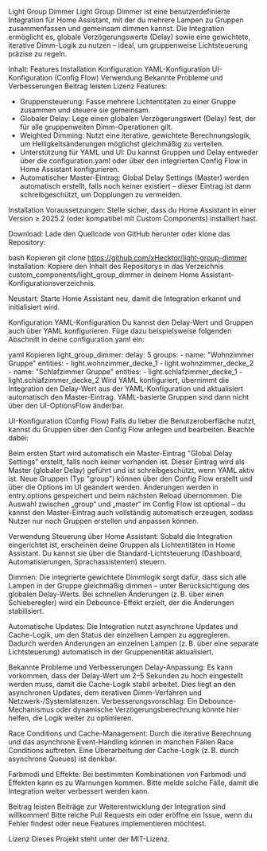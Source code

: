 Light Group Dimmer
Light Group Dimmer ist eine benutzerdefinierte Integration für Home Assistant, mit der du mehrere Lampen zu Gruppen zusammenfassen und gemeinsam dimmen kannst. Die Integration ermöglicht es, globale Verzögerungswerte (Delay) sowie eine gewichtete, iterative Dimm-Logik zu nutzen – ideal, um gruppenweise Lichtsteuerung präzise zu regeln.

Inhalt:
Features
Installation
Konfiguration
YAML-Konfiguration
UI-Konfiguration (Config Flow)
Verwendung
Bekannte Probleme und Verbesserungen
Beitrag leisten
Lizenz
Features:
  - Gruppensteuerung: Fasse mehrere Lichtentitäten zu einer Gruppe zusammen und steuere sie gemeinsam.
  - Globaler Delay: Lege einen globalen Verzögerungswert (Delay) fest, der für alle gruppenweiten Dimm-Operationen gilt.
  - Weighted Dimming: Nutzt eine iterative, gewichtete Berechnungslogik, um Helligkeitsänderungen möglichst gleichmäßig zu verteilen.
  - Unterstützung für YAML und UI: Du kannst Gruppen und Delay entweder über die configuration.yaml oder über den integrierten Config Flow in Home Assistant konfigurieren.
  - Automatischer Master-Eintrag: Global Delay Settings (Master) werden automatisch erstellt, falls noch keiner existiert – dieser Eintrag ist dann schreibgeschützt, um Dopplungen zu vermeiden.


Installation
Voraussetzungen:
Stelle sicher, dass du Home Assistant in einer Version ≥ 2025.2 (oder kompatibel mit Custom Components) installiert hast.

Download:
Lade den Quellcode von GitHub herunter oder klone das Repository:

bash
Kopieren
git clone https://github.com/xHecktor/light-group-dimmer
Installation:
Kopiere den Inhalt des Repositorys in das Verzeichnis custom_components/light_group_dimmer in deinem Home Assistant-Konfigurationsverzeichnis.

Neustart:
Starte Home Assistant neu, damit die Integration erkannt und initialisiert wird.

Konfiguration
YAML-Konfiguration
Du kannst den Delay-Wert und Gruppen auch über YAML konfigurieren. Füge dazu beispielsweise folgenden Abschnitt in deine configuration.yaml ein:

yaml
Kopieren
light_group_dimmer:
  delay: 5
  groups:
    - name: "Wohnzimmer Gruppe"
      entities:
        - light.wohnzimmer_decke_1
        - light.wohnzimmer_decke_2
    - name: "Schlafzimmer Gruppe"
      entities:
        - light.schlafzimmer_decke_1
        - light.schlafzimmer_decke_2
Wird YAML konfiguriert, übernimmt die Integration den Delay-Wert aus der YAML-Konfiguration und aktualisiert automatisch den Master-Eintrag. YAML-basierte Gruppen sind dann nicht über den UI-OptionsFlow änderbar.

UI-Konfiguration (Config Flow)
Falls du lieber die Benutzeroberfläche nutzt, kannst du Gruppen über den Config Flow anlegen und bearbeiten. Beachte dabei:

Beim ersten Start wird automatisch ein Master-Eintrag "Global Delay Settings" erstellt, falls noch keiner vorhanden ist. Dieser Eintrag wird als Master (globaler Delay) geführt und ist schreibgeschützt, wenn YAML aktiv ist.
Neue Gruppen (Typ "group") können über den Config Flow erstellt und über die Options im UI geändert werden. Änderungen werden in entry.options gespeichert und beim nächsten Reload übernommen.
Die Auswahl zwischen „group“ und „master“ im Config Flow ist optional – du kannst den Master-Eintrag auch vollständig automatisch erzeugen, sodass Nutzer nur noch Gruppen erstellen und anpassen können.

Verwendung
Steuerung über Home Assistant:
Sobald die Integration eingerichtet ist, erscheinen deine Gruppen als Lichtentitäten in Home Assistant. Du kannst sie über die Standard-Lichtsteuerung (Dashboard, Automatisierungen, Sprachassistenten) steuern.

Dimmen:
Die integrierte gewichtete Dimmlogik sorgt dafür, dass sich alle Lampen in der Gruppe gleichmäßig dimmen – unter Berücksichtigung des globalen Delay-Werts. Bei schnellen Änderungen (z. B. über einen Schieberegler) wird ein Debounce-Effekt erzielt, der die Änderungen stabilisiert.

Automatische Updates:
Die Integration nutzt asynchrone Updates und Cache-Logik, um den Status der einzelnen Lampen zu aggregieren. Dadurch werden Änderungen an einzelnen Lampen (z. B. über eine separate Lichtsteuerung) automatisch in der Gruppenentität aktualisiert.

Bekannte Probleme und Verbesserungen
Delay-Anpassung:
Es kann vorkommen, dass der Delay-Wert um 2–5 Sekunden zu hoch eingestellt werden muss, damit die Cache-Logik stabil arbeitet. Dies liegt an den asynchronen Updates, dem iterativen Dimm-Verfahren und Netzwerk-/Systemlatenzen.
Verbesserungsvorschlag:
Ein Debounce-Mechanismus oder dynamische Verzögerungsberechnung könnte hier helfen, die Logik weiter zu optimieren.

Race Conditions und Cache-Management:
Durch die iterative Berechnung und das asynchrone Event-Handling können in manchen Fällen Race Conditions auftreten. Eine Überarbeitung der Cache-Logik (z. B. durch asynchrone Queues) ist denkbar.

Farbmodi und Effekte:
Bei bestimmten Kombinationen von Farbmodi und Effekten kann es zu Warnungen kommen. Bitte melde solche Fälle, damit die Integration weiter verbessert werden kann.

Beitrag leisten
Beiträge zur Weiterentwicklung der Integration sind willkommen!
Bitte reiche Pull Requests ein oder eröffne ein Issue, wenn du Fehler findest oder neue Features implementieren möchtest.

Lizenz
Dieses Projekt steht unter der MIT-Lizenz.
